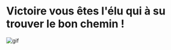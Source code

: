 # Victoire vous êtes l'élu qui à su trouver le bon chemin !
![gif](https://i.pinimg.com/originals/50/c1/c5/50c1c5eb47813c51dee4f7116ab1361b.gif)

